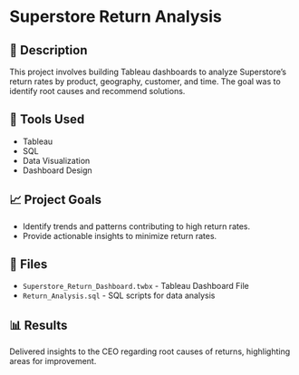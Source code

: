 # Superstore Return Analysis

## 📄 Description
This project involves building Tableau dashboards to analyze Superstore’s return rates by product, geography, customer, and time. The goal was to identify root causes and recommend solutions.

## 📌 Tools Used
- Tableau
- SQL
- Data Visualization
- Dashboard Design

## 📈 Project Goals
- Identify trends and patterns contributing to high return rates.
- Provide actionable insights to minimize return rates.

## 📂 Files
- `Superstore_Return_Dashboard.twbx` - Tableau Dashboard File
- `Return_Analysis.sql` - SQL scripts for data analysis

## 📊 Results
Delivered insights to the CEO regarding root causes of returns, highlighting areas for improvement.
